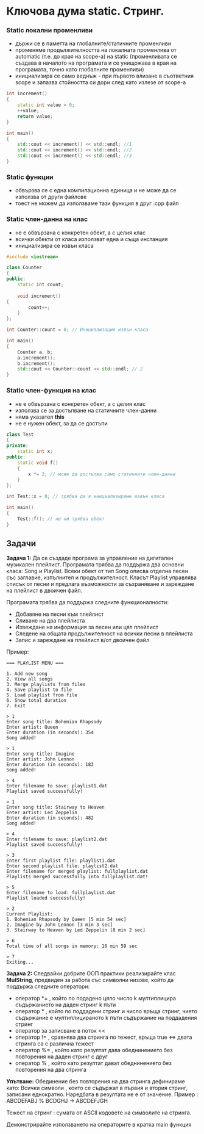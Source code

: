 # Ключова дума static. Стринг.

### Static локални променливи 
- държи се в паметта на глобалните/статичните променливи
- променяме продължителността на локалната променлива от automatic (т.е. до края на scope-а) на static (променливата се създава в началото на програмата и се унищожава в края на програмата, точно като глобалните променливи) 
- инициализира се само веднъж - при първото влизане в съответния scope и запазва стойността си дори след като излезе от scope-а

```cpp
int increment()
{
    static int value = 0;
    ++value;
    return value;
}

int main()
{
    std::cout << increment() << std::endl; //1
    std::cout << increment() << std::endl; //2
    std::cout << increment() << std::endl; //3
}
```

### Static функции
- обвързва се с една компилационна единица и не може да се използва от други файлове
- тоест не можем да използваме тази функция в друг .cpp файл


### Static член-данна на клас
- не е обвързана с конкретен обект, а с целия клас
- всички обекти от класа използват една и съща инстанция
- инициализира се извън класа

```cpp
#include <iostream>

class Counter
{
public:
    static int count;
    
    void increment()
{
        count++;
    }
};

int Counter::count = 0; // Инициализация извън класа

int main()
{
    Counter a, b;
    a.increment();
    b.increment();
    std::cout << Counter::count << std::endl; // 2
}
```

### Static член-функция на клас
- не е обвързана с конкретен обект, а с целия клас
- използва се за достъпване на статичните член-данни
- няма указател **this**
- не е нужен обект, за да се достъпи

```cpp
class Test
{
private:
    static int x; 
public:
    static void f()
    { 
        x *= 2; // може да достъпва само статичните член-данни
    }
};

int Test::x = 0; // трябва да я инициализираме извън класа

int main()
{
    Test::f(); // не ни трябва обект
}
```
 
## Задачи
**Задача 1:**
Да се създаде програма за управление на дигитален музикален плейлист. Програмата трябва да поддържа два основни класа: Song и Playlist. Всеки обект от тип Song описва отделна песен със заглавие, изпълнител и продължителност. Класът Playlist управлява списък от песни и предлага възможности за съхраняване и зареждане на плейлист в двоичен файл.

Програмата трябва да поддържа следните функционалности:
- Добавяне на песни към плейлист
- Сливане на два плейлиста
- Извеждане на информация за песен или цял плейлист
- Следене на общата продължителност на всички песни в плейлиста
- Запис и зареждане на плейлист в/от двоичен файл

Пример:
```
=== PLAYLIST MENU ===

1. Add new song
2. View all songs
3. Merge playlists from files
4. Save playlist to file
5. Load playlist from file
6. Show total duration
7. Exit

> 1
Enter song title: Bohemian Rhapsody  
Enter artist: Queen  
Enter duration (in seconds): 354  
Song added!

> 1  
Enter song title: Imagine  
Enter artist: John Lennon  
Enter duration (in seconds): 183  
Song added!

> 4  
Enter filename to save: playlist1.dat  
Playlist saved successfully!

> 1  
Enter song title: Stairway to Heaven  
Enter artist: Led Zeppelin  
Enter duration (in seconds): 482  
Song added!

> 4  
Enter filename to save: playlist2.dat  
Playlist saved successfully!

> 3  
Enter first playlist file: playlist1.dat  
Enter second playlist file: playlist2.dat  
Enter filename for merged playlist: fullplaylist.dat  
Playlists merged successfully into fullplaylist.dat!

> 5  
Enter filename to load: fullplaylist.dat  
Playlist loaded successfully!

> 2  
Current Playlist:
1. Bohemian Rhapsody by Queen [5 min 54 sec]  
2. Imagine by John Lennon [3 min 3 sec]  
3. Stairway to Heaven by Led Zeppelin [8 min 2 sec]

> 6  
Total time of all songs in memory: 16 min 59 sec

> 7  
Exiting...
```

**Задача 2:**
Следвайки добрите ООП практики реализирайте клас **MulString**, предвиден за работа със символни низове, който да поддържа следните оператори:
- оператор *= , който по подадено цяло число k мултиплицира съдържанието на даден стринг k пъти
- оператор * , който по поддадени стринг и число връща стринг, чието съдържание е мултиплицираното k пъти съдържание на поддадения стринг
- оператор за записване в поток <<
- оператор != , сравнява два стринга по тежест, връща true <=> двата стринга са с различна тежест
- оператор %= , който като резултат дава обеднинението без повторения на даден стринг с друг
- оператор % , който като резултат дават обеднинението без повторения на два стринга

**Упътване:**
Обединение без повторения на два стринга дефинираме като: Всички символи , които се съдържат в първия и втория стринг, записани еднократно. Наредбата в резултата не е от значение.
Пример : ABCDEFABJ % BCDGHJ -> ABCDEFJGH

Тежест на стринг : сумата от ASCII кодовете на символите на стринга.

Демонстрирайте използването на операторите в кратка main функция
